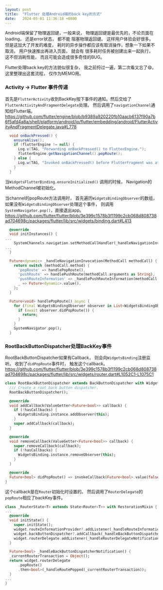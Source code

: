 ```yaml
---
layout: post
title:  "Flutter 处理Android端的back key的方式"
date:   2024-05-01 11:36:18 +0800
---
```


Android端保留了物理返回键，一般来说， 物理返回键是最优先的，不论页面在loading， 还是error状态， 都不能
阻塞物理返回键。 这样用户体验会好很多。 
但是这加大了开发的难度， 耗时的异步操作都应该有取消操作，想象一下如果不取消， 用户快速推出再进入页面， 就会有
很多耗时任务被创建出来一起执行， 这不但消耗性能， 而且可能会造成很多奇怪的BUG。

Flutter处理back key的方法貌似很复杂， 我之前捋过一遍，第二次看又忘了😄。 
这里整理出这套流程， 仅作为MEMO用。

### Activity -> Flutter 事件传递
首先是`FlutterActivity`收到BackKey按下事件的通知。然后交给了`FlutterActivityAndFragmentDelegate`处理。
然后调用了`navigationChannel`通知给Flutter端。
https://github.com/flutter/engine/blob/b9389a920220fb10aacb6137f90a7b6f5afd4a8a/shell/platform/android/io/flutter/embedding/android/FlutterActivityAndFragmentDelegate.java#L778
```java
  void onBackPressed() {
    ensureAlive();
    if (flutterEngine != null) {
      Log.v(TAG, "Forwarding onBackPressed() to FlutterEngine.");
      flutterEngine.getNavigationChannel().popRoute();
    } else {
      Log.w(TAG, "Invoked onBackPressed() before FlutterFragment was attached to an Activity.");
    }
  }
```

当`WidgetsFlutterBinding.ensureInitialized()` 调用的时候， Navigation的MethodChannel被初始化。

当channel的popRoute方法调用时， 首先遍历`WidgetsBindingObserver`的数组， 如果没有`WidgetsBindingObserver`处理这个事件， 则调用`SystemNavigator.pop()`，直接退出app。
https://github.com/flutter/flutter/blob/3e399c1578b3f1199c2cb068d808738ad704698c/packages/flutter/lib/src/widgets/binding.dart#L413
```dart
  @override
  void initInstances() {
...
    SystemChannels.navigation.setMethodCallHandler(_handleNavigationInvocation);
...
  }

  Future<dynamic> _handleNavigationInvocation(MethodCall methodCall) {
    return switch (methodCall.method) {
      'popRoute' => handlePopRoute(),
      'pushRoute' => handlePushRoute(methodCall.arguments as String),
      'pushRouteInformation' => _handlePushRouteInformation(methodCall.arguments as Map<dynamic, dynamic>),
      _ => Future<dynamic>.value(),
    };
  }

  Future<void> handlePopRoute() async {
    for (final WidgetsBindingObserver observer in List<WidgetsBindingObserver>.of(_observers)) {
      if (await observer.didPopRoute()) {
        return;
      }
    }
    SystemNavigator.pop();
  }
```

### RootBackButtonDispatcher处理BackKey事件
RootBackButtonDispatcher如果有Callback， 则会向`WidgetsBinding`注册监听。
收到了`didPopRoute`事件时， 触发这个callback。
https://github.com/flutter/flutter/blob/3e399c1578b3f1199c2cb068d808738ad704698c/packages/flutter/lib/src/widgets/router.dart#L1052C1-L1075C1
```dart
class RootBackButtonDispatcher extends BackButtonDispatcher with WidgetsBindingObserver {
  /// Create a root back button dispatcher.
  RootBackButtonDispatcher();

  @override
  void addCallback(ValueGetter<Future<bool>> callback) {
    if (!hasCallbacks) {
      WidgetsBinding.instance.addObserver(this);
    }
    super.addCallback(callback);
  }

  @override
  void removeCallback(ValueGetter<Future<bool>> callback) {
    super.removeCallback(callback);
    if (!hasCallbacks) {
      WidgetsBinding.instance.removeObserver(this);
    }
  }

  @override
  Future<bool> didPopRoute() => invokeCallback(Future<bool>.value(false));
}
```

这个callback是在`Router`初始化时设置的。 然后调用了`RouterDelegate`的`popRoute`相应了backKey事件。
```dart
class _RouterState<T> extends State<Router<T>> with RestorationMixin {
...
  @override
  void initState() {
    super.initState();
    widget.routeInformationProvider?.addListener(_handleRouteInformationProviderNotification);
    widget.backButtonDispatcher?.addCallback(_handleBackButtonDispatcherNotification);
    widget.routerDelegate.addListener(_handleRouterDelegateNotification);
  }

  Future<bool> _handleBackButtonDispatcherNotification() {
  _currentRouterTransaction = Object();
  return widget.routerDelegate
      .popRoute()
      .then<bool>(_handleRoutePopped(_currentRouterTransaction));
  }
...
}
```




